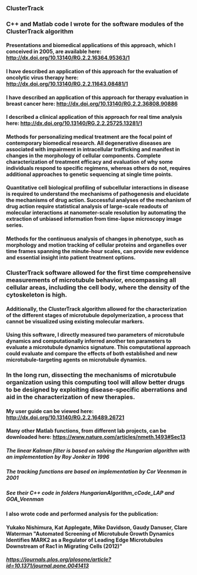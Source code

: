 ### ClusterTrack

### C++ and Matlab code I wrote for the software modules of the ClusterTrack algorithm

#### Presentations and biomedical applications of this approach, which I conceived in 2005, are available here: http://dx.doi.org/10.13140/RG.2.2.16364.95363/1

#### I have described an application of this approach for the evaluation of oncolytic virus therapy here: http://dx.doi.org/10.13140/RG.2.2.11643.08481/1

#### I have described an application of this approach for therapy evaluation in breast cancer here: http://dx.doi.org/10.13140/RG.2.2.36808.90886

#### I described a clinical application of this approach for real time analysis here: http://dx.doi.org/10.13140/RG.2.2.25725.13281/1

#### Methods for personalizing medical treatment are the focal point of contemporary biomedical research. All degenerative diseases are associated with impairment in intracellular trafficking and manifest in changes in the morphology of cellular components. Complete characterization of treatment efficacy and evaluation of why some individuals respond to specific regimens, whereas others do not, requires additional approaches to genetic sequencing at single time points. 

#### Quantitative cell biological profiling of subcellular interactions in disease is required to understand the mechanisms of pathogenesis and elucidate the mechanisms of drug action. Successful analyses of the mechanism of drug action require statistical analysis of large-scale readouts of molecular interactions at nanometer-scale resolution by automating the extraction of unbiased information from time-lapse microscopy image series. 

#### Methods for the continuous analysis of changes in phenotype, such as morphology and motion tracking of cellular proteins and organelles over time frames spanning the minute-hour scales, can provide new evidence and essential insight into patient treatment options.

### ClusterTrack software allowed for the first time comprehensive measurements of microtubule behavior, encompassing all cellular areas, including the cell body, where the density of the cytoskeleton is high. 

#### Additionally, the ClusterTrack algorithm allowed for the characterization of the different stages of microtubule depolymerization, a process that cannot be visualized using existing molecular markers. 

#### Using this software, I directly measured two parameters of microtubule dynamics and computationally inferred another ten parameters to evaluate a microtubule dynamics signature. This computational approach could evaluate and compare the effects of both established and new microtubule-targeting agents on microtubule dynamics. 

### In the long run, dissecting the mechanisms of microtubule organization using this computing tool will allow better drugs to be designed by exploiting disease-specific aberrations and aid in the characterization of new therapies.

#### My user guide can be viewed here: http://dx.doi.org/10.13140/RG.2.2.16489.26721

#### Many other Matlab functions, from different lab projects, can be downloaded here: https://www.nature.com/articles/nmeth.1493#Sec13

##### The linear Kalman filter is based on solving the Hungarian algorithm with an implementation by Roy Jonker in 1996 

##### The tracking functions are based on implementation by Cor Veenman in 2001

##### See their C++ code in folders HungarianAlgorithm_cCode_LAP and GOA_Veenman

#### I also wrote code and performed analysis for the publication:

#### Yukako Nishimura, Kat Applegate, Mike Davidson, Gaudy Danuser, Clare Waterman "Automated Screening of Microtubule Growth Dynamics Identifies MARK2 as a Regulator of Leading Edge Microtubules Downstream of Rac1 in Migrating Cells (2012)"

##### https://journals.plos.org/plosone/article?id=10.1371/journal.pone.0041413
